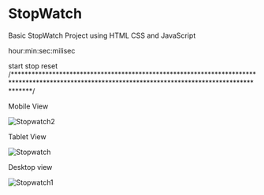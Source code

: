 # StopWatch
Basic StopWatch Project using HTML CSS and JavaScript


hour:min:sec:milisec


start  stop  reset
/*****************************************************************************************************************************************************/







Mobile View



![Stopwatch2](https://user-images.githubusercontent.com/112196917/226740223-4e043bd4-b58c-435d-8cf2-fb3fd64a8263.PNG)




Tablet View


![Stopwatch](https://user-images.githubusercontent.com/112196917/226739463-94da7a75-24ee-4372-8d18-8b66e54babb8.PNG)




Desktop view


![Stopwatch1](https://user-images.githubusercontent.com/112196917/226739474-4c102e95-8d3a-4639-95e1-5e4d9efdf63f.PNG)


